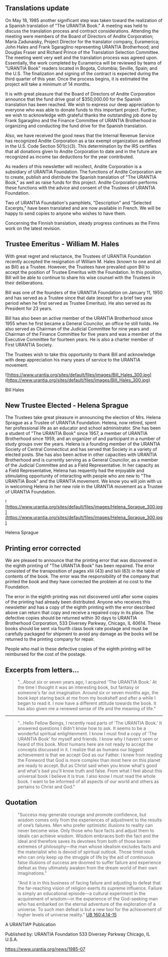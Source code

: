 

## Translations update

On May 18, 1985 another significant step was taken toward the realization of a Spanish translation of "The URANTIA Book." A meeting was held to discuss the translation process and contract considerations. Attending the meeting were members of the Board of Directors of Andite Corporation; Maria Zadunaisky, Project Director for the translator company, Euramerica; John Hales and Frank Sgaraglino representing URANTIA Brotherhood; and Douglas Fraser and Richard Prince of the Translation Selection Committee. The meeting went very well and the translation process was agreed upon. Essentially, the work completed by Euramerica will be reviewed by teams of "URANTIA Book" readers located in Bogota, Colombia; Seville, Spain; and the U.S. The finalization and signing of the contract is expected during the third quarter of this year. Once the process begins, it is estimated the project will take a minimum of 14 months.

It is with great pleasure that the Board of Directors of Andite Corporation announce that the fund drive goal of $350,000.00 for the Spanish translation has been reached. We wish to express our deep appreciation to everyone who was able to donate funds to this important project. Further, we wish to acknowledge with grateful thanks the outstanding job done by Frank Sgaraglino and the Finance Committee of URANTIA Brotherhood in organizing and conducting the fund drive for the Spanish translation.

Also, we have received the good news that the Internal Revenue Service has recognized Andite Corporation as a tax exempt organization as defined in the U.S. Code Section 501(c)(3). This determination by the IRS certifies that all donations given to Andite Corporation to date and in the future are recognized as income tax deductions for the year contributed.

As readers of this newsletter will recollect, Andite Corporation is a subsidiary of URANTIA Foundation. The functions of Andite Corporation are to create, publish and distribute the Spanish translation of "The URANTIA Book," as well as raise funds for this project. Andite Corporation performs these functions with the advice and consent of the Trustees of URANTIA Foundation.

Two of URANTIA Foundation's pamphlets, "Description" and "Selected Excerpts," have been translated and are now available in French. We will be happy to send copies to anyone who wishes to have them.

Concerning the Finnish translation, steady progress continues as the Finns work on the latest revision.

## Trustee Emeritus - William M. Hales

With great regret and reluctance, the Trustees of URANTIA Foundation recently accepted the resignation of William M. Hales (known to one and all as Bill) as a Trustee. However, the Trustees have prevailed upon Bill to accept the position of Trustee Emeritus with the Foundation. In this position, Bill will be able to continue to share his wise counsel with the Trustees in their deliberations.

Bill was one of the founders of the URANTIA Foundation on January 11, 1950 and has served as a Trustee since that date (except for a brief two year period when he first served as Trustee Emeritus). He also served as its President for 23 years.

Bill has also been an active member of the URANTIA Brotherhood since 1955 when he first became a General Councilor, an office he still holds. He also served as Chairman of the Judicial Committee for nine years and Chairman of the Finance Committee for five years and was a member of the Executive Committee for fourteen years. He is also a charter member of First URANTIA Society.

The Trustees wish to take this opportunity to thank Bill and acknowledge with deep appreciation his many years of service to the URANTIA movement.

![https://www.urantia.org/sites/default/files/images/Bill_Hales_300.jpg](https://www.urantia.org/sites/default/files/images/Bill_Hales_300.jpg)

Bill Hales

## New Trustee Elected - Helena Sprague

The Trustees take great pleasure in announcing the election of Mrs. Helena Sprague as a Trustee of URANTIA Foundation. Helena, now retired, spent her professional life as an educator and school administrator. She has been a student of "The URANTIA Book" since 1957, a member of URANTIA Brotherhood since 1959, and an organizer of and participant in a number of study groups over the years. Helena is a founding member of the URANTIA Society of Central Connecticut and has served that Society in a variety of elected posts. She has also been active in other capacities with URANTIA Brotherhood and is currently serving as a General Councilor, as a member of the Judicial Committee and as a Field Representative. In her capacity as a Field Representative, Helena has requently had the enjoyable and stimulating opportunity of interacting with people who are new to "The URANTIA Book" and the URANTIA movement. We know you will join with us in welcoming Helena in her new role in the URANTIA movement as a Trustee of URANTIA Foundation.

![https://www.urantia.org/sites/default/files/images/Helena_Sprague_300.jpg](https://www.urantia.org/sites/default/files/images/Helena_Sprague_300.jpg)

Helena Sprague

## Printing error corrected

We are pleased to announce that the printing error that was discovered in the eighth printing of "The URANTIA Book" has been repaired. The error consisted of the transposition of pages xliii (43) and lxiii (63) in the table of contents of the book. The error was the responsibility of the company that printed the book and they have corrected the problem at no cost to the Foundation.

The error in the eighth printing was not discovered until after some copies of the printing had already been distributed. Anyone who receives this newsletter and has a copy of the eighth printing with the error described above can return that copy and receive a repaired copy in its place. The defective copies should be returned within 30 days to URANTIA Brotherhood Corporation, 533 Diversey Parkway, Chicago, IL 60614. These books should be sent via fourth class book rate postage and must be carefully packaged for shipment to avoid any damage as the books will be returned to the printing company for repair.

People who mail in these defective copies of the eighth printing will be reimbursed for the cost of the postage.

## Excerpts from letters...

> "...About six or seven years ago, I acquired 'The URANTIA Book.' At the time I thought it was an interesting book, but fantasy or someone's far out imagination. Around six or seven months ago, the book kept staring back at me from my bookshelf and after a while I began to read it. I now have a different attitude towards the book. It has also given me a renewed sense of life and the meaning of life."

---

> "...Hello Fellow Beings, I recently read parts of 'The URANTIA Book.' It answered questions I didn't know how to ask. It seems to be a wonderful spiritual enlightenment. I know I must find a copy of 'The URANTIA Book' for myself and friends. I know why I haven't seen or heard of this book. Most humans here are not ready to accept the concepts discussed in it. I realize that as humans our biggest achievement is that we accept God as our Father. I knew from reading the Foreword that God is more complex than most here on this planet are ready to accept. But as Christ said when you know what's good and what's bad you'll know truth and false. From what I feel about this universal book I believe it is true. I also know I must read the whole book. I want to be informed of all aspects of our world and others as pertains to Christ and God."

## Quotation

>  "Success may generate courage and promote confidence, but wisdom comes only from the experiences of adjustment to the results of one’s failures. Men who prefer optimistic illusions to reality can never become wise. Only those who face facts and adjust them to ideals can achieve wisdom. Wisdom embraces both the fact and the ideal and therefore saves its devotees from both of those barren extremes of philosophy—the man whose idealism excludes facts and the materialist who is devoid of spiritual outlook. Those timid souls who can only keep up the struggle of life by the aid of continuous false illusions of success are doomed to suffer failure and experience defeat as they ultimately awaken from the dream world of their own imaginations."
> 
> "And it is in this business of facing failure and adjusting to defeat that the far-reaching vision of religion exerts its supreme influence. Failure is simply an educational episode—a cultural experiment in the acquirement of wisdom—in the experience of the God-seeking man who has embarked on the eternal adventure of the exploration of a universe. To such men defeat is but a new tool for the achievement of higher levels of universe reality." [UB 160:4.14-15](/en/The_Urantia_Book/160#p4_14)


A URANTIA&reg; Publication

Published by:
URANTIA Foundation
533 Diversey Parkway
Chicago, IL U.S.A.

https://www.urantia.org/news/1985-07